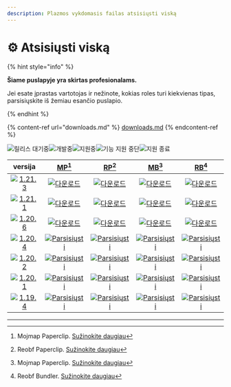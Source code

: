 ```yaml
---
description: Plazmos vykdomasis failas atsisiųsti viską
---
```


# ⚙️ Atsisiųsti viską

{% hint style="info" %}

**Šiame puslapyje yra skirtas profesionalams.**

Jei esate įprastas vartotojas ir nežinote, kokias roles turi kiekvienas tipas,
parsisiųskite iš žemiau esančio puslapio.

{% endhint %}

{% content-ref url="downloads.md" %}
[downloads.md](downloads.md)
{% endcontent-ref %}

[wtr]: https://badge.plazmamc.org/0/Laukiantis%20išleidimo

![릴리스 대기중][wtr]![개발중](https://badge.plazmamc.org/1/개발중)![지원중](https://badge.plazmamc.org/2/지원중)![기능 지원 중단](https://badge.plazmamc.org/6/기능%20지원%20중단)![지원 종료](https://badge.plazmamc.org/4/지원%20종료)

|                                      versija                                      |                                 [MP](#user-content-fn-1)[^1]                                 |                                 [RP](#user-content-fn-2)[^2]                                 |                                 [MB](#user-content-fn-3)[^3]                                 |                                 [RB](#user-content-fn-4)[^4]                                 |
| :-------------------------------------------------------------------------------: | :------------------------------------------------------------------------------------------: | :------------------------------------------------------------------------------------------: | :------------------------------------------------------------------------------------------: | :------------------------------------------------------------------------------------------: |
| [![1.21.3](https://badge.plazmamc.org/1/1.21.3)](https://git.plazmamc.org/1.21.3) |        [![다운로드](https://badge.plazmamc.org/1/다운로드)](https://dl.plazmamc.org/1.21.3/0)        |        [![다운로드](https://badge.plazmamc.org/1/다운로드)](https://dl.plazmamc.org/1.21.3/1)        |        [![다운로드](https://badge.plazmamc.org/1/다운로드)](https://dl.plazmamc.org/1.21.3/2)        |        [![다운로드](https://badge.plazmamc.org/1/다운로드)](https://dl.plazmamc.org/1.21.3/3)        |
| [![1.21.1](https://badge.plazmamc.org/6/1.21.1)](https://git.plazmamc.org/1.21.1) |        [![다운로드](https://badge.plazmamc.org/1/다운로드)](https://dl.plazmamc.org/1.21.1/0)        |        [![다운로드](https://badge.plazmamc.org/1/다운로드)](https://dl.plazmamc.org/1.21.1/1)        |        [![다운로드](https://badge.plazmamc.org/1/다운로드)](https://dl.plazmamc.org/1.21.1/2)        |        [![다운로드](https://badge.plazmamc.org/1/다운로드)](https://dl.plazmamc.org/1.21.1/3)        |
| [![1.20.6](https://badge.plazmamc.org/2/1.20.6)](https://git.plazmamc.org/1.20.6) |        [![다운로드](https://badge.plazmamc.org/1/다운로드)](https://dl.plazmamc.org/1.20.6/0)        |        [![다운로드](https://badge.plazmamc.org/1/다운로드)](https://dl.plazmamc.org/1.20.6/1)        |        [![다운로드](https://badge.plazmamc.org/1/다운로드)](https://dl.plazmamc.org/1.20.6/2)        |        [![다운로드](https://badge.plazmamc.org/1/다운로드)](https://dl.plazmamc.org/1.20.6/3)        |
| [![1.20.4](https://badge.plazmamc.org/6/1.20.4)](https://git.plazmamc.org/1.20.4) | [![Parsisiųsti](https://badge.plazmamc.org/1/Parsisiųsti)](https://dl.plazmamc.org/1.20.4/0) | [![Parsisiųsti](https://badge.plazmamc.org/1/Parsisiųsti)](https://dl.plazmamc.org/1.20.4/1) | [![Parsisiųsti](https://badge.plazmamc.org/1/Parsisiųsti)](https://dl.plazmamc.org/1.20.4/2) | [![Parsisiųsti](https://badge.plazmamc.org/1/Parsisiųsti)](https://dl.plazmamc.org/1.20.4/3) |
| [![1.20.2](https://badge.plazmamc.org/4/1.20.2)](https://git.plazmamc.org/1.20.2) | [![Parsisiųsti](https://badge.plazmamc.org/1/Parsisiųsti)](https://dl.plazmamc.org/1.20.2/0) | [![Parsisiųsti](https://badge.plazmamc.org/1/Parsisiųsti)](https://dl.plazmamc.org/1.20.2/1) | [![Parsisiųsti](https://badge.plazmamc.org/1/Parsisiųsti)](https://dl.plazmamc.org/1.20.2/2) | [![Parsisiųsti](https://badge.plazmamc.org/1/Parsisiųsti)](https://dl.plazmamc.org/1.20.2/3) |
| [![1.20.1](https://badge.plazmamc.org/4/1.20.1)](https://git.plazmamc.org/1.20.1) | [![Parsisiųsti](https://badge.plazmamc.org/1/Parsisiųsti)](https://dl.plazmamc.org/1.20.1/0) | [![Parsisiųsti](https://badge.plazmamc.org/1/Parsisiųsti)](https://dl.plazmamc.org/1.20.1/1) | [![Parsisiųsti](https://badge.plazmamc.org/1/Parsisiųsti)](https://dl.plazmamc.org/1.20.1/2) | [![Parsisiųsti](https://badge.plazmamc.org/1/Parsisiųsti)](https://dl.plazmamc.org/1.20.1/3) |
| [![1.19.4](https://badge.plazmamc.org/4/1.19.4)](https://git.plazmamc.org/1.19.4) | [![Parsisiųsti](https://badge.plazmamc.org/1/Parsisiųsti)](https://dl.plazmamc.org/1.19.4/0) | [![Parsisiųsti](https://badge.plazmamc.org/1/Parsisiųsti)](https://dl.plazmamc.org/1.19.4/1) | [![Parsisiųsti](https://badge.plazmamc.org/1/Parsisiųsti)](https://dl.plazmamc.org/1.19.4/2) | [![Parsisiųsti](https://badge.plazmamc.org/1/Parsisiųsti)](https://dl.plazmamc.org/1.19.4/3) |

***

[^1]: Mojmap Paperclip. [Sužinokite daugiau](../administration/getting-started#id-2)

[^2]: Reobf Paperclip. [Sužinokite daugiau](../administration/getting-started#id-2)

[^3]: Mojmap Paperclip. [Sužinokite daugiau](../administration/getting-started#id-2)

[^4]: Reobf Bundler. [Sužinokite daugiau](../administration/getting-started#id-2)
